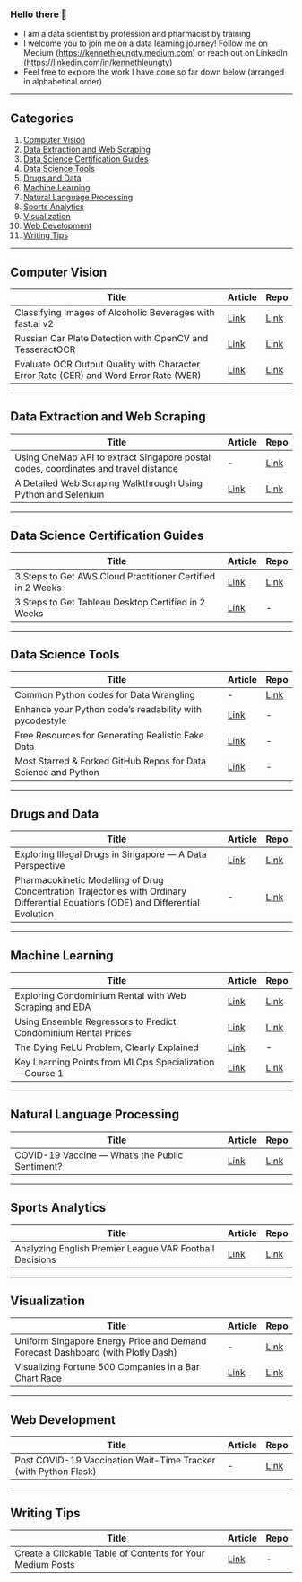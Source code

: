 ### Hello there 👋

- I am a data scientist by profession and pharmacist by training
- I welcome you to join me on a data learning journey! Follow me on Medium (https://kennethleungty.medium.com) or reach out on LinkedIn (https://linkedin.com/in/kennethleungty)
- Feel free to explore the work I have done so far down below (arranged in alphabetical order)

___
## Categories
1. [Computer Vision](#computer-vision)
2. [Data Extraction and Web Scraping](#data-extraction-and-web-scraping)
3. [Data Science Certification Guides](#data-science-certification-guides)
4. [Data Science Tools](#data-science-tools)
5. [Drugs and Data](#drugs-and-data)
6. [Machine Learning](#machine-learning)
7. [Natural Language Processing](#natural-language-processing)
8. [Sports Analytics](#sports-analytics)
9. [Visualization](#visualization)
10. [Web Development](#web-development)
11. [Writing Tips](#writing-tips)


___
## Computer Vision
| Title | Article | Repo |
| --- | --- | --- |
| Classifying Images of Alcoholic Beverages with fast.ai v2 | [Link](https://towardsdatascience.com/classifying-images-of-alcoholic-beverages-with-fast-ai-34c4560b5543) | [Link](https://github.com/kennethleungty/Alcohol-Image-Classifier-fastai) |
| Russian Car Plate Detection with OpenCV and TesseractOCR | [Link](https://towardsdatascience.com/russian-car-plate-detection-with-opencv-and-tesseractocr-dce3d3f9ff5c) | [Link](https://github.com/kennethleungty/Car-Plate-Detection-OpenCV-TesseractOCR) |
| Evaluate OCR Output Quality with Character Error Rate (CER) and Word Error Rate (WER) | [Link](https://towardsdatascience.com/evaluating-ocr-output-quality-with-character-error-rate-cer-and-word-error-rate-wer-853175297510) | [Link](https://github.com/kennethleungty/OCR-Metrics-CER-WER) |


___
## Data Extraction and Web Scraping
| Title | Article | Repo |
| --- | --- | --- |
| Using OneMap API to extract Singapore postal codes, coordinates and travel distance | - | [Link](https://github.com/kennethleungty/OneMap-API) |
| A Detailed Web Scraping Walkthrough Using Python and Selenium | [Link](https://medium.com/swlh/web-scrapping-healthcare-professionals-information-1372385d639d) | [Link](https://github.com/kennethleungty/Web-Scraping-Walkthrough-HCP-Info) |


___
## Data Science Certification Guides
| Title | Article | Repo |
| --- | --- | --- |
| 3 Steps to Get AWS Cloud Practitioner Certified in 2 Weeks | [Link](https://towardsdatascience.com/3-steps-to-get-aws-cloud-practitioner-certified-in-2-weeks-or-less-772178f48249) | [Link](https://github.com/kennethleungty/AWS-Certified-Cloud-Practitioner-Notes) |
| 3 Steps to Get Tableau Desktop Certified in 2 Weeks | [Link](https://towardsdatascience.com/3-steps-to-get-tableau-desktop-specialist-certified-in-2-weeks-abbef25778de) | - |


___
## Data Science Tools
| Title | Article | Repo |
| --- | --- | --- |
| Common Python codes for Data Wrangling | - | [Link](https://github.com/kennethleungty/Common-Python-Codes) |
| Enhance your Python code’s readability with pycodestyle | [Link](https://towardsdatascience.com/enhance-your-python-codes-readability-with-pycodestyle-9838976077cb) | - |
| Free Resources for Generating Realistic Fake Data | [Link](https://towardsdatascience.com/free-resources-for-generating-realistic-fake-data-da63836be1a8) | - |
| Most Starred & Forked GitHub Repos for Data Science and Python | [Link](https://towardsdatascience.com/the-most-starred-forked-github-repos-for-python-and-data-science-f8bb3de47e96) | - |


___
## Drugs and Data
| Title | Article | Repo |
| --- | --- | --- |
| Exploring Illegal Drugs in Singapore — A Data Perspective | [Link](https://towardsdatascience.com/exploring-illegal-drugs-in-singapore-a-data-perspective-3716a75ee557) | [Link](https://github.com/kennethleungty/Exploring-Illegal-Drugs) |
| Pharmacokinetic Modelling of Drug Concentration Trajectories with Ordinary Differential Equations (ODE) and Differential Evolution | - | [Link](https://github.com/kennethleungty/ODE-Modelling-with-Differential-Evolution) |

___
## Machine Learning
| Title | Article | Repo |
| --- | --- | --- |
| Exploring Condominium Rental with Web Scraping and EDA | [Link](https://medium.com/swlh/web-scrapping-and-data-analysis-of-condominium-rental-market-in-singapore-da5265c71d19) | [Link](https://github.com/kennethleungty/Singapore-Condo-Rental-Market-Analysis) |
| Using Ensemble Regressors to Predict Condominium Rental Prices | [Link](https://medium.com/geekculture/using-ensemble-regressors-to-predict-condo-rental-prices-47eb7c3d5cd9) | [Link](https://github.com/kennethleungty/Singapore-Condo-Rental-Market-Analysis) |
| The Dying ReLU Problem, Clearly Explained | [Link](https://towardsdatascience.com/the-dying-relu-problem-clearly-explained-42d0c54e0d24) | - |
| Key Learning Points from MLOps Specialization — Course 1 | [Link](https://towardsdatascience.com/key-learning-points-from-mlops-specialization-course-deeplearning-ai-andrew-ng-5d0746605752) | [Link](https://github.com/kennethleungty/MLOps-Specialization-Notes) |


___
## Natural Language Processing
| Title | Article | Repo |
| --- | --- | --- |
| COVID-19 Vaccine — What’s the Public Sentiment? | [Link](https://towardsdatascience.com/covid-19-vaccine-whats-the-public-sentiment-7149c9b42b99) | [Link](https://github.com/kennethleungty/COVID19-Vaccine-Sentiment-Analysis) |


___
## Sports Analytics
| Title | Article | Repo |
| --- | --- | --- |
| Analyzing English Premier League VAR Football Decisions | [Link](https://towardsdatascience.com/analyzing-english-premier-league-var-football-decisions-c6d280061ebf) | [Link](https://github.com/kennethleungty/English-Premier-League-VAR-Analysis) |


___
## Visualization
| Title | Article | Repo |
| --- | --- | --- |
| Uniform Singapore Energy Price and Demand Forecast Dashboard (with Plotly Dash) | - | [Link](https://github.com/kennethleungty/Plotly-Dash-USEP-Dashboard) |
| Visualizing Fortune 500 Companies in a Bar Chart Race | [Link](https://towardsdatascience.com/the-fortune-500-bar-chart-race-9612dc9d0e63) | [Link](https://github.com/kennethleungty/Fortune-Global-500-Bar-Chart-Race) |


___
## Web Development
| Title | Article | Repo |
| --- | --- | --- |
| Post COVID-19 Vaccination Wait-Time Tracker (with Python Flask) | - | [Link](https://github.com/kennethleungty/Post-Vaccine-Timer) |


___
## Writing Tips
| Title | Article | Repo |
| --- | --- | --- |
| Create a Clickable Table of Contents for Your Medium Posts | [Link](https://medium.com/geekculture/how-to-create-clickable-table-of-contents-for-your-medium-posts-e81e22f83142)  | - |


<!--
| Placeholder | [Link](article_link) | [Link](github_link) |

**kennethleungty/kennethleungty** is a ✨ _special_ ✨ repository because its `README.md` (this file) appears on your GitHub profile.

Here are some ideas to get you started:

- 🔭 I’m currently working on ...
- 🌱 I’m currently learning ...
- 👯 I’m looking to collaborate on ...
- 💬 Ask me about ...
- 📫 How to reach me: ...
- 😄 Pronouns: ...
- ⚡ Fun fact: ...
-->
